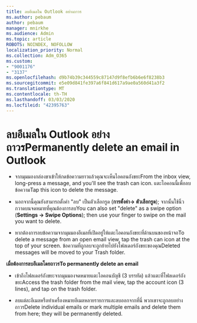 ```yaml
---
title: ลบอีเมลใน Outlook อย่างถาวร
ms.author: pebaum
author: pebaum
manager: mnirkhe
ms.audience: Admin
ms.topic: article
ROBOTS: NOINDEX, NOFOLLOW
localization_priority: Normal
ms.collection: Adm_O365
ms.custom:
- "9001176"
- "3137"
ms.openlocfilehash: d9b74b39c344559c87147d9f8efb6b6e6f8238b3
ms.sourcegitcommit: e5e09d841fe397a6f841d617a9ae0a560d41a3f2
ms.translationtype: MT
ms.contentlocale: th-TH
ms.lasthandoff: 03/03/2020
ms.locfileid: "42395763"
---
```

# <a name="permanently-delete-an-email-in-outlook"></a><span data-ttu-id="5bd79-102">ลบอีเมลใน Outlook อย่างถาวร</span><span class="sxs-lookup"><span data-stu-id="5bd79-102">Permanently delete an email in Outlook</span></span>

- <span data-ttu-id="5bd79-103">จากมุมมองกล่องขาเข้าให้กดข้อความยาวแล้วคุณจะเห็นไอคอนถังขยะ</span><span class="sxs-lookup"><span data-stu-id="5bd79-103">From the inbox view, long-press a message, and you'll see the trash can icon.</span></span> <span data-ttu-id="5bd79-104">แตะไอคอนนี้เพื่อลบข้อความ</span><span class="sxs-lookup"><span data-stu-id="5bd79-104">Tap this icon to delete the message.</span></span>

- <span data-ttu-id="5bd79-105">นอกจากนี้คุณยังสามารถตั้งค่า "ลบ" เป็นตัวเลือกรูด (**การตั้งค่า-> ตัวเลือกรูด**); จากนั้นใช้นิ้วกวาดบนจดหมายที่คุณต้องการลบ</span><span class="sxs-lookup"><span data-stu-id="5bd79-105">You can also set "delete" as a swipe option (**Settings -> Swipe Options**); then use your finger to swipe on the mail you want to delete.</span></span> 

- <span data-ttu-id="5bd79-106">หากต้องการลบข้อความจากมุมมองอีเมลที่เปิดอยู่ให้แตะไอคอนถังขยะที่ด้านบนของหน้าจอ</span><span class="sxs-lookup"><span data-stu-id="5bd79-106">To delete a message from an open email view, tap the trash can icon at the top of your screen.</span></span> <span data-ttu-id="5bd79-107">ข้อความที่ถูกลบจะถูกย้ายไปยังโฟลเดอร์ถังขยะของคุณ</span><span class="sxs-lookup"><span data-stu-id="5bd79-107">Deleted messages will be moved to your Trash folder.</span></span> 

<span data-ttu-id="5bd79-108">**เมื่อต้องการลบอีเมลโดยถาวร**</span><span class="sxs-lookup"><span data-stu-id="5bd79-108">**To permanently delete an email**</span></span>

- <span data-ttu-id="5bd79-109">เข้าถึงโฟลเดอร์ถังขยะจากมุมมองจดหมายแตะไอคอนบัญชี (3 บรรทัด) แล้วแตะที่โฟลเดอร์ถังขยะ</span><span class="sxs-lookup"><span data-stu-id="5bd79-109">Access the trash folder from the mail view, tap the account icon (3 lines), and tap on the trash folder.</span></span>

- <span data-ttu-id="5bd79-110">ลบแต่ละอีเมลหรือทำเครื่องหมายอีเมลหลายรายการและลบออกจากที่นี่ พวกเขาจะถูกลบอย่างถาวร</span><span class="sxs-lookup"><span data-stu-id="5bd79-110">Delete individual emails or mark multiple emails and delete them from here; they will be permanently deleted.</span></span>